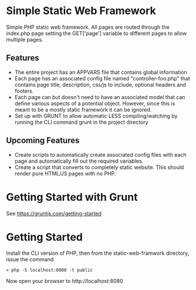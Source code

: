 Simple Static Web Framework
==============
Simple PHP static web framework. All pages are routed through the index.php page setting the GET['page'] variable to different pages to allow multiple pages. 


Features
--------------
- The entire project has an APPVARS file that contains global information 
- Each page has an associated config file named "controller-foo.php" that contains page title, description, css/js to include, optional headers and footers.
- Each page can but doesn't need to have an associated model that can define various aspects of a potential object. However, since this is meant to be a mostly static framework it can be ignored. 
- Set up with GRUNT to allow automatic LESS compiling/watching by running the CLI command grunt in the project directory

Upcoming Features 
--------------
- Create scripts to automatically create associated config files with each page and automatically fill out the required variables.
- Create a script that converts to completely static website. This should render pure HTML/JS pages with no PHP.

<!-- 
Third Party Components 
--------------
- [Less](http://lesscss.org/) Styling 
- [Bootstrap](http://getbootstrap.com/) Front-end Framework  
- [Canvas JS](http://canvasjs.com/) JavaScript Chart API
- [noUISlider](http://refreshless.com/nouislider/) Form sliders API


Main Components 
--------------
- [Main JavaScript Class](https://github.com/JoshuaRogan/genetics/blob/master/public/js/population_genetics.js "JavaScript Class")
- [Client JavaScript Class](https://github.com/JoshuaRogan/genetics/blob/master/public/js/index.js "JavaScript Class") -->

# Getting Started with Grunt
See https://gruntjs.com/getting-started 

# Getting Started
Install the CLI version of PHP, then from the static-web-framwork directory, issue the command

    > php -S localhost:8080 -t public

Now open your browser to http://localhost:8080

